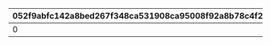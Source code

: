|052f9abfc142a8bed267f348ca531908ca95008f92a8b78c4f265ccf92b430d0|44424eed5879d30c8207e380f28760375c9eb3267ebf137699707d95ff53c906|e0fb86336d71d73ea556650fead9e0840a444055d06561ebba7babd01428930c|6c567d438409d953f6938a7e7d61c8c1015acf1bf26fc688e50efbc455d8c9f0|237f29e120b4e39f828832ace336077680f95b57deb67b2b024c82994858b875|f3ab6179c2590daf1183bd8482ee48f75b32b673ee9535e97832022115be6364|cf4e5439b76b6dbee679111f6b65d69ac04a10eb5213debaa1b861c814f9e07b|8431d43cd9cca9371b091d494db45558919f4cdbb078e0eba0c5246be5018de9|fc99e35489d7d48850b0b04097ab7612f156e7a9799ea3cb89e9b32049102815|45a4f2a6aef503004ac101b76d4dcffbbd767722198161d92cd6fd86d2752f33|32c3b82a33b412fee7a199af1cbc1175b88f271b8217099c1f9e5cc089ff87bf|ee7df8561fac4612e8fb2a906debf81e2271f505b91b16ba94fab2e0f1ac679a|f6c0732533138b68c8df24dfcd871f64d9e957d94da4aa1cc9abaa65729c1bea|
| --- | --- | --- | --- | --- | --- | --- | --- | --- | --- | --- | --- | --- |
|0|0|1064|0|0|0|1|1812|0|0|1207|2104010|3101|